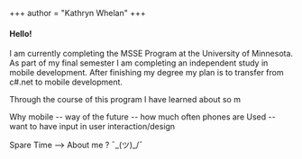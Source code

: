 +++
author = "Kathryn Whelan"
+++

<!--
This file is left intentionally empty by default to be backward compatible with initial theme setup.

Although the theme has advanced a little bit and it now allows to specify the content on the main page (even if the list of posts/articles is not intended).
This can be:
- with the list of posts/articles (default: `mainSections = ["post"]) or
- without the list of posts/articles (by setting `mainSections = [""]`)

Markdown supported, ie:

```
# Welcome

- Hugo :rocket:
- Hugo theme :rocket:

Don't forget to check the README.md file!
```

-->
#### Hello!

I am currently completing the MSSE <ADD LINK HERE> Program at the University of Minnesota.  As part of my final semester I am completing an independent study in mobile development. After finishing my degree my plan is to transfer from c#.net to mobile development.  

Through the course of this program I have learned about so m

Why mobile
-- way of the future
-- how much often phones are Used
-- want to have input in user interaction/design


Spare Time --> About me ? ¯\_(ツ)_/¯
